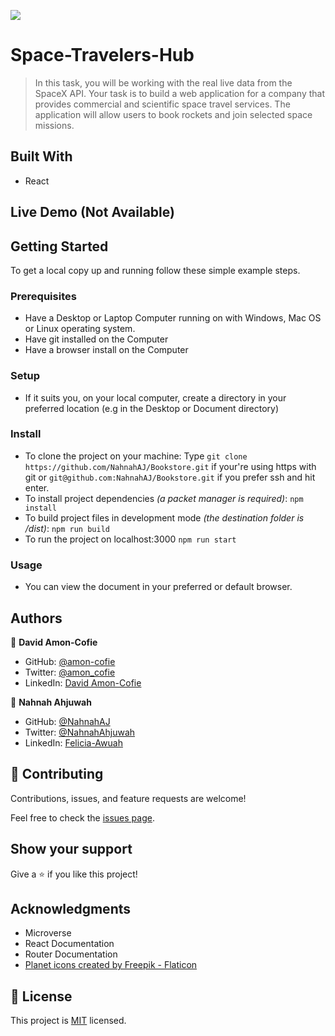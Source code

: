 ![](https://img.shields.io/badge/Microverse-blueviolet)

# Space-Travelers-Hub

> In this task, you will be working with the real live data from the SpaceX API. Your task is to build a web application for a company that provides commercial and scientific space travel services. The application will allow users to book rockets and join selected space missions.

## Built With

- React

## Live Demo (Not Available)

## Getting Started

To get a local copy up and running follow these simple example steps.

### Prerequisites

- Have a Desktop or Laptop Computer running on with Windows, Mac OS or Linux operating system.
- Have git installed on the Computer
- Have a browser install on the Computer

### Setup

- If it suits you, on your local computer, create a directory in your preferred location (e.g in the Desktop or Document directory)

### Install

- To clone the project on your machine: Type `git clone https://github.com/NahnahAJ/Bookstore.git` if your're using https with git or `git@github.com:NahnahAJ/Bookstore.git` if you prefer ssh and hit enter.
- To install project dependencies _(a packet manager is required)_:
  `npm install`
- To build project files in development mode _(the destination folder is /dist)_:
  `npm run build`
- To run the project on localhost:3000
  `npm run start`

### Usage

- You can view the document in your preferred or default browser.

## Authors

👤 **David Amon-Cofie**

- GitHub: [@amon-cofie](https://github.com/amon-cofie)
- Twitter: [@amon_cofie](https://twitter.com/amon_cofie)
- LinkedIn: [David Amon-Cofie](https://www.linkedin.com/in/david-amon-cofie-2389ab241/)

👤 **Nahnah Ahjuwah**

- GitHub: [@NahnahAJ](https://github.com/NahnahAJ)
- Twitter: [@NahnahAhjuwah](https://https://twitter.com/NahnahAhjuwah)
- LinkedIn: [Felicia-Awuah](https://www.linkedin.com/in/felicia-awuah-0674a7152/)

## 🤝 Contributing

Contributions, issues, and feature requests are welcome!

Feel free to check the [issues page](../../issues/).

## Show your support

Give a ⭐️ if you like this project!

## Acknowledgments

- Microverse
- React Documentation
- Router Documentation
- <a href="https://www.flaticon.com/free-icons/planet" title="planet icons">Planet icons created by Freepik - Flaticon</a>

## 📝 License

This project is [MIT](./LICENSE) licensed.
